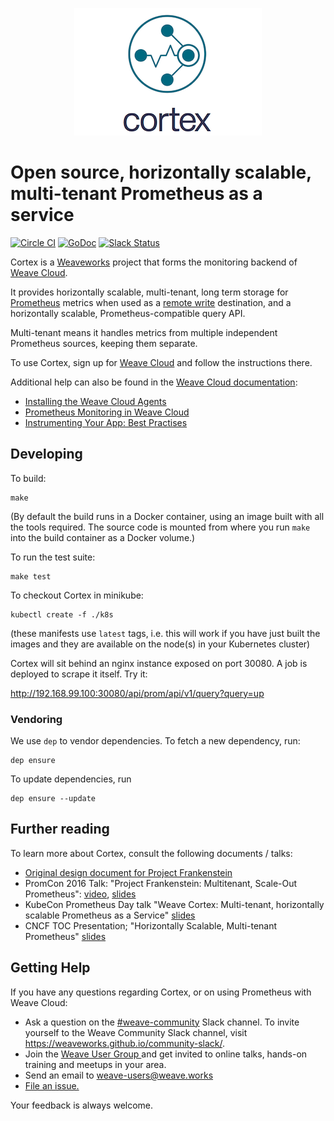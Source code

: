 <p align="center"><img src="imgs/logo.png" alt="Weave Cortex Logo"></p>

# Open source, horizontally scalable, multi-tenant Prometheus as a service

[![Circle CI](https://circleci.com/gh/weaveworks/cortex/tree/master.svg?style=shield)](https://circleci.com/gh/weaveworks/cortex/tree/master)
[![GoDoc](https://godoc.org/github.com/weaveworks/cortex?status.svg)](https://godoc.org/github.com/weaveworks/cortex)
[![Slack Status](https://slack.weave.works/badge.svg)](https://slack.weave.works)

Cortex is a [Weaveworks](https://weave.works) project that forms the monitoring backend of [Weave Cloud](https://cloud.weave.works).

It provides horizontally scalable, multi-tenant, long term storage for
[Prometheus](https://prometheus.io) metrics when used as a [remote
write](https://prometheus.io/docs/operating/configuration/#remote_write)
destination, and a horizontally scalable, Prometheus-compatible query
API.

Multi-tenant means it handles metrics from multiple independent
Prometheus sources, keeping them separate.

To use Cortex, sign up for [Weave Cloud](https://cloud.weave.works) and follow the instructions there.

Additional help can also be found in the [Weave Cloud documentation](https://www.weave.works/docs/cloud/latest/overview/):

* [Installing the Weave Cloud Agents](https://www.weave.works/docs/cloud/latest/install/installing-agents/#weave-cloud-supported)
* [Prometheus Monitoring in Weave Cloud](https://www.weave.works/docs/cloud/latest/concepts/prometheus-monitoring/)
* [Instrumenting Your App: Best Practises](https://www.weave.works/docs/cloud/latest/concepts/prometheus-monitoring/)

## Developing

To build:
```
make
```

(By default the build runs in a Docker container, using an image built
with all the tools required. The source code is mounted from where you
run `make` into the build container as a Docker volume.)

To run the test suite:
```
make test
```

To checkout Cortex in minikube:
```
kubectl create -f ./k8s
```

(these manifests use `latest` tags, i.e. this will work if you have
just built the images and they are available on the node(s) in your
Kubernetes cluster)

Cortex will sit behind an nginx instance exposed on port 30080.  A job is deployed to scrape it itself.  Try it:

http://192.168.99.100:30080/api/prom/api/v1/query?query=up

### Vendoring

We use `dep` to vendor dependencies.  To fetch a new dependency, run:

    dep ensure

To update dependencies, run

    dep ensure --update

## Further reading

To learn more about Cortex, consult the following documents / talks:

- [Original design document for Project Frankenstein](http://goo.gl/prdUYV)
- PromCon 2016 Talk: "Project Frankenstein: Multitenant, Scale-Out Prometheus": [video](https://youtu.be/3Tb4Wc0kfCM), [slides](http://www.slideshare.net/weaveworks/project-frankenstein-a-multitenant-horizontally-scalable-prometheus-as-a-service)
- KubeCon Prometheus Day talk "Weave Cortex: Multi-tenant, horizontally scalable Prometheus as a Service" [slides](http://www.slideshare.net/weaveworks/weave-cortex-multitenant-horizontally-scalable-prometheus-as-a-service)
- CNCF TOC Presentation; "Horizontally Scalable, Multi-tenant Prometheus" [slides](https://docs.google.com/presentation/d/190oIFgujktVYxWZLhLYN4q8p9dtQYoe4sxHgn4deBSI/edit#slide=id.g3b8e2d6f7e_0_6)

## <a name="help"></a>Getting Help

If you have any questions regarding Cortex, or on using Prometheus with Weave Cloud:


- Ask a question on the <a href="https://weave-community.slack.com/messages/general/"> #weave-community</a> Slack channel. To invite yourself to the Weave Community Slack channel, visit https://weaveworks.github.io/community-slack/.
- Join the <a href="https://www.meetup.com/pro/Weave/"> Weave User Group </a> and get invited to online talks, hands-on training and meetups in your area.
- Send an email to <a href="mailto:weave-users@weave.works">weave-users@weave.works</a>
- <a href="https://github.com/weaveworks/cortex/issues/new">File an issue.</a>

Your feedback is always welcome.
